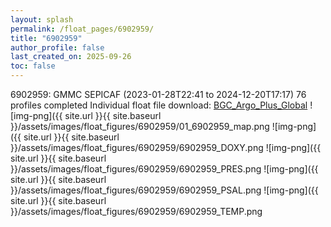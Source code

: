 ```yaml
---
layout: splash
permalink: /float_pages/6902959/
title: "6902959"
author_profile: false
last_created_on: 2025-09-26
toc: false
---
```

 
6902959: GMMC SEPICAF (2023-01-28T22:41 to 2024-12-20T17:17)
76 profiles completed
Individual float file download: [BGC_Argo_Plus_Global](https://ftp.soest.hawaii.edu/bgc_argo_plus/Individual_Floats/outliers_removed/6902959_Sprof_processed.nc)
![img-png]({{ site.url }}{{ site.baseurl }}/assets/images/float_figures/6902959/01_6902959_map.png
![img-png]({{ site.url }}{{ site.baseurl }}/assets/images/float_figures/6902959/6902959_DOXY.png
![img-png]({{ site.url }}{{ site.baseurl }}/assets/images/float_figures/6902959/6902959_PRES.png
![img-png]({{ site.url }}{{ site.baseurl }}/assets/images/float_figures/6902959/6902959_PSAL.png
![img-png]({{ site.url }}{{ site.baseurl }}/assets/images/float_figures/6902959/6902959_TEMP.png
